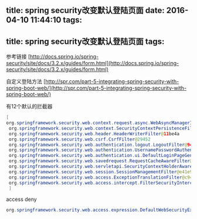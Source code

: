 title: spring security改变默认登陆页面
date: 2016-04-10 11:44:10
tags:
---
title: spring security改变默认登陆页面
tags:
---

参考链接
[http://docs.spring.io/spring-security/site/docs/3.2.x/guides/form.html](http://docs.spring.io/spring-security/site/docs/3.2.x/guides/form.html)

自定义登陆方法
[http://spr.com/part-5-integrating-spring-security-with-spring-boot-web/](http://spr.com/part-5-integrating-spring-security-with-spring-boot-web/)

有12个默认的拦截器
```java
[
org.springframework.security.web.context.request.async.WebAsyncManagerIntegrationFilter@161876d
 org.springframework.security.web.context.SecurityContextPersistenceFilter@934246
 org.springframework.security.web.header.HeaderWriterFilter@11be4a
 org.springframework.security.web.csrf.CsrfFilter@29452
 org.springframework.security.web.authentication.logout.LogoutFilter@94b17e
 org.springframework.security.web.authentication.UsernamePasswordAuthenticationFilter@10ceac
 org.springframework.security.web.authentication.ui.DefaultLoginPageGeneratingFilter@730c0f
 org.springframework.security.web.savedrequest.RequestCacheAwareFilter@1e40d3e
 org.springframework.security.web.servletapi.SecurityContextHolderAwareRequestFilter@12170c6
 org.springframework.security.web.session.SessionManagementFilter@e41e92
 org.springframework.security.web.access.ExceptionTranslationFilter@c94dc8
 org.springframework.security.web.access.intercept.FilterSecurityInterceptor@f40b6
 ]
```
access deny
```java
org.springframework.security.web.access.expression.DefaultWebSecurityExpressionHandler@91f79a
```